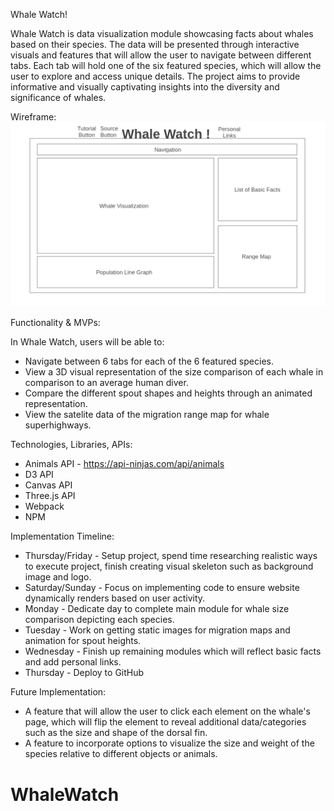 Whale Watch!

Whale Watch is data visualization module showcasing facts about whales based on their species. The data will be presented through interactive visuals and features that will allow the user to navigate between different tabs. Each tab will hold one of the six featured species, which will allow the user to explore and access unique details. The project aims to provide informative and visually captivating insights into the diversity and significance of whales.

Wireframe:
![Alt text](wireframe.png)

Functionality & MVPs:

In Whale Watch, users will be able to:

* Navigate between 6 tabs for each of the 6 featured species.
* View a 3D visual representation of the size comparison of each whale in comparison to an average human diver.
* Compare the different spout shapes and heights through an animated representation.
* View the satelite data of the migration range map for whale superhighways.


Technologies, Libraries, APIs:

* Animals API - https://api-ninjas.com/api/animals
* D3 API
* Canvas API 
* Three.js API
* Webpack
* NPM

Implementation Timeline:
* Thursday/Friday - Setup project, spend time researching realistic ways to execute project, finish creating visual skeleton such as background image and logo.
* Saturday/Sunday - Focus on implementing code to ensure website dynamically renders based on user activity.
* Monday - Dedicate day to complete main module for whale size comparison depicting each species.
* Tuesday - Work on getting static images for migration maps and animation for spout heights.
* Wednesday - Finish up remaining modules which will reflect basic facts and add personal links.
* Thursday - Deploy to GitHub


Future Implementation:

* A feature that will allow the user to click each element on the whale's page, which will flip the element to reveal additional data/categories such as the size and shape of the dorsal fin.
* A feature to incorporate options to visualize the size and weight of the species relative to different objects or animals.







# WhaleWatch
